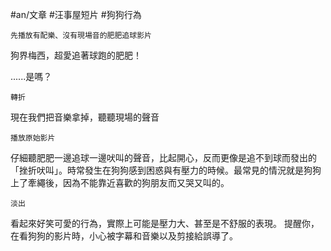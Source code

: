 #an/文章 #汪事屋短片 #狗狗行為 

`先播放有配樂、沒有現場音的肥肥追球影片`

狗界梅西，超愛追著球跑的肥肥！

......是嗎？

`轉折`

現在我們把音樂拿掉，聽聽現場的聲音

`播放原始影片`

仔細聽肥肥一邊追球一邊吠叫的聲音，比起開心，反而更像是追不到球而發出的「挫折吠叫」。時常發生在狗狗感到困惑與有壓力的時候。最常見的情況就是狗狗上了牽繩後，因為不能靠近喜歡的狗朋友而又哭又叫的。

`淡出`

看起來好笑可愛的行為，實際上可能是壓力大、甚至是不舒服的表現。
提醒你，在看狗狗的影片時，小心被字幕和音樂以及剪接給誤導了。